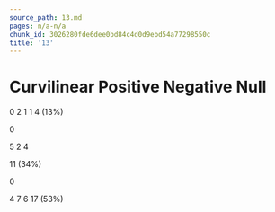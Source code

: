 ```yaml
---
source_path: 13.md
pages: n/a-n/a
chunk_id: 3026280fde6dee0bd84c4d0d9ebd54a77298550c
title: '13'
---
```

# Curvilinear Positive Negative Null

0 2 1 1 4 (13%)

0

5 2 4

11 (34%)

0

4 7 6 17 (53%)
